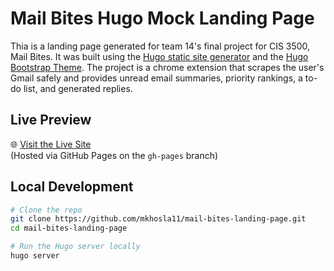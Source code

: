 # Mail Bites Hugo Mock Landing Page 


Thia is a landing page generated for team 14's final project for CIS 3500, Mail Bites. It was built using the [Hugo static site generator](https://gohugo.io/) and the [Hugo Bootstrap Theme](https://github.com/filipecarneiro/hugo-bootstrap-theme). The project is a chrome extension that scrapes the user's Gmail safely and provides unread email summaries, priority rankings, a to-do list, and generated replies.

## Live Preview

🌐 [Visit the Live Site](https://mkhosla11.github.io/mail-bites-landing-page/)  
(Hosted via GitHub Pages on the `gh-pages` branch)

## Local Development

```bash
# Clone the repo
git clone https://github.com/mkhosla11/mail-bites-landing-page.git
cd mail-bites-landing-page

# Run the Hugo server locally
hugo server
